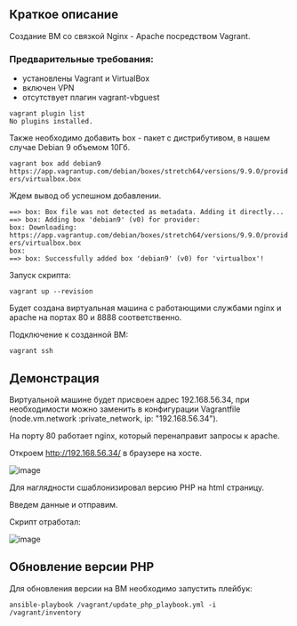 ## Краткое описание
Создание ВМ со связкой Nginx - Apache посредством Vagrant.

### Предварительные требования:
- установлены Vagrant и VirtualBox
- включен VPN 
- отсутствует плагин vagrant-vbguest

`vagrant plugin list`  
`No plugins installed.`
  
  

Также необходимо добавить box - пакет с дистрибутивом, в нашем случае Debian 9 объемом 10Гб.  
  
`vagrant box add debian9 https://app.vagrantup.com/debian/boxes/stretch64/versions/9.9.0/providers/virtualbox.box`  
  
Ждем вывод об успешном добавлении.  
  
`==> box: Box file was not detected as metadata. Adding it directly...`  
`==> box: Adding box 'debian9' (v0) for provider:`  
    `box: Downloading: https://app.vagrantup.com/debian/boxes/stretch64/versions/9.9.0/providers/virtualbox.box`  
    `box:`  
`==> box: Successfully added box 'debian9' (v0) for 'virtualbox'!`  
  
  
Запуск скрипта:  
  
  `vagrant up --revision`  
  
Будет создана виртуальная машина с работающими службами nginx и apache на портах 80 и 8888 соответственно.  
  
  
Подключение к созданной ВМ:  
  
`vagrant ssh`  
  
  
  ## Демонстрация
    
Виртуальной машине будет присвоен адрес 192.168.56.34, при необходимости можно заменить в конфигурации Vagrantfile (node.vm.network :private_network, ip: "192.168.56.34").  
  
На порту 80 работает nginx, который перенаправит запросы к apache.
    
Откроем http://192.168.56.34/ в браузере на хосте.
    
![image](https://user-images.githubusercontent.com/105548111/221890736-35a6c26d-43cc-4655-bff4-400eb916f2d3.png)
  
Для наглядности сшаблонизировал версию PHP на html страницу.
    
Введем данные и отправим.
  
Скрипт отработал:
    
![image](https://user-images.githubusercontent.com/105548111/221891216-15c1e9a7-cb4a-4484-89d3-122aa6cb517d.png)


## Обновление версии PHP
  
Для обновления версии на ВМ необходимо запустить плейбук:
  
`ansible-playbook /vagrant/update_php_playbook.yml -i /vagrant/inventory`
